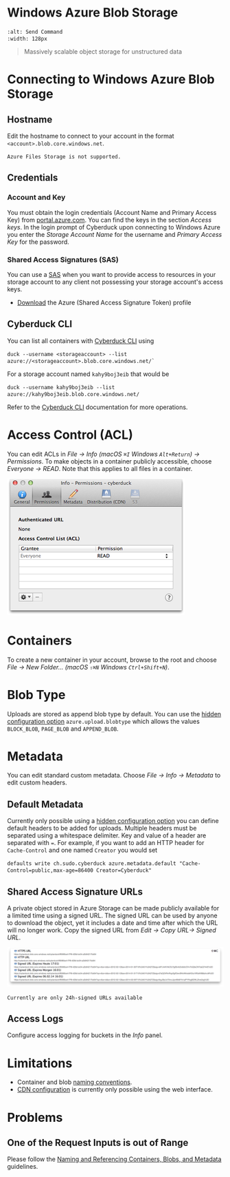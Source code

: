 Windows Azure Blob Storage
===

```{image} _images/azure.png
:alt: Send Command
:width: 128px
```

> Massively scalable object storage for unstructured data

# Connecting to Windows Azure Blob Storage

## Hostname

Edit the hostname to connect to your account in the format `<account>.blob.core.windows.net`.

```{warning}
Azure Files Storage is not supported.
```

## Credentials

### Account and Key

You must obtain the login credentials (Account Name and Primary Access Key) from [portal.azure.com](https://portal.azure.com/). You can find the keys in the section *Access keys*. In the login prompt of Cyberduck upon connecting to Windows Azure you enter the *Storage Account Name* for the username and *Primary Access Key* for the password.

### Shared Access Signatures (SAS)

You can use a [SAS](https://docs.microsoft.com/en-us/azure/storage/common/storage-sas-overview) when you want to provide access to resources in your storage account to any client not possessing your storage account's access keys.

- [Download](https://github.com/iterate-ch/cyberduck/raw/master/profiles/Azure%20(Shared%20Access%20Signature%20Token).cyberduckprofile) the Azure (Shared Access Signature Token) profile

## Cyberduck CLI

You can list all containers with [Cyberduck CLI](https://duck.sh/) using

	duck --username <storageaccount> --list azure://<storageaccount>.blob.core.windows.net/`

For a storage account named `kahy9boj3eib` that would be 

	duck --username kahy9boj3eib --list azure://kahy9boj3eib.blob.core.windows.net/

Refer to the [Cyberduck CLI](../CLI/index.md) documentation for more operations.

# Access Control (ACL)

You can edit ACLs in *File → Info (macOS `⌘I` Windows `Alt+Return`) → Permissions*. To make objects in a container publicly accessible, choose *Everyone → READ*. Note that this applies to all files in a container.

![ACLs](_images/Azure_ACLs.png)

# Containers

To create a new container in your account, browse to the root and choose *File → New Folder... (macOS `⇧⌘N` Windows `Ctrl+Shift+N`)*.

# Blob Type
Uploads are stored as append blob type by default. You can use the [hidden configuration option](../Cyberduck/Preferences.md#hidden-configuration-options) `azure.upload.blobtype` which allows the values `BLOCK_BLOB`, `PAGE_BLOB` and `APPEND_BLOB`.

# Metadata

You can edit standard custom metadata. Choose *File → Info → Metadata* to edit custom headers.

## Default Metadata

Currently only possible using a [hidden configuration option](../Cyberduck/Preferences.md#hidden-configuration-options) you can define default headers to be added for uploads. Multiple headers must be separated using a whitespace delimiter. Key and value of a header are separated with `=`. For example, if you want to add an HTTP header for `Cache-Control` and one named `Creator` you would set

	defaults write ch.sudo.cyberduck azure.metadata.default "Cache-Control=public,max-age=86400 Creator=Cyberduck"

## Shared Access Signature URLs

A private object stored in Azure Storage can be made publicly available for a limited time using a signed URL. The signed URL can be used by anyone to download the object, yet it includes a date and time after which the URL will no longer work. Copy the signed URL from *Edit → Copy URL→ Signed URL*.

![Shared Access Signature URLs](_images/Azure_Shared_Access_Signature_URLs.png)

```{Note}
Currently are only 24h-signed URLs available
```

## Access Logs

Configure access logging for buckets in the *Info* panel.

# Limitations

- Container and blob [naming conventions](https://docs.microsoft.com/en-us/rest/api/storageservices/Naming-and-Referencing-Containers--Blobs--and-Metadata).
- [CDN configuration](https://docs.microsoft.com/en-us/azure/cdn/cdn-create-new-endpoint) is currently only possible using the web interface.

# Problems

## One of the Request Inputs is out of Range

Please follow the [Naming and Referencing Containers, Blobs, and Metadata](https://docs.microsoft.com/en-us/rest/api/storageservices/Naming-and-Referencing-Containers--Blobs--and-Metadata) guidelines.